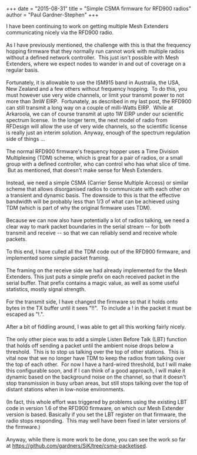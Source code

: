 +++
date = "2015-08-31"
title = "Simple CSMA firmware for RFD900 radios"
author = "Paul Gardner-Stephen"
+++

<div class="post-body entry-content" id="post-body-6163365751387882887" itemprop="description articleBody">
I have been continuing to work on getting multiple Mesh Extenders communicating nicely via the RFD900 radio.  <br/>
<br/>
As I have previously mentioned, the challenge with this is that the frequency hopping firmware that they normally run cannot work with multiple radios without a defined network controller.  This just isn't possible with Mesh Extenders, where we expect nodes to wander in and out of coverage on a regular basis.<br/>
<br/>
Fortunately, it is allowable to use the ISM915 band in Australia, the USA, New Zealand and a few others without frequency hopping.  To do this, you must however use very wide channels, or limit your transmit power to not more than 3mW EIRP.  Fortunately, as described in my last post, the RFD900 can still transmit a long way on a couple of milli-Watts EIRP.  While at Arkaroola, we can of course transmit at upto 1W EIRP under our scientific spectrum license.  In the longer term, the next model of radio from RFDesign will allow the use of very wide channels, so the scientific license is really just an interim solution. Anyway, enough of the spectrum regulation side of things ...<br/>
<br/>
The normal RFD900 firmware's frequency hopper uses a Time Division Multiplexing (TDM) scheme, which is great for a pair of radios, or a small group with a defined controller, who can control who has what slice of time.  But as mentioned, that doesn't make sense for Mesh Extenders.<br/>
<br/>
Instead, we need a simple CSMA (Carrier Sense Multiple Access) or similar scheme that allows disorganised radios to communicate with each other on a transient and dynamic basis. The downside to this is that the effective bandwidth will be probably less than 1/3 of what can be achieved using TDM (which is part of why the original firmware uses TDM).<br/>
<br/>
Because we can now also have potentially a lot of radios talking, we need a clear way to mark packet boundaries in the serial stream -- for both transmit and receive -- so that we can reliably send and receive whole packets.<br/>
<br/>
To this end, I have culled all the TDM code out of the RFD900 firmware, and implemented some simple packet framing. <br/>
<br/>
The framing on the receive side we had already implemented for the Mesh Extenders. This just puts a simple prefix on each received packet in the serial buffer. That prefix contains a magic value, as well as some useful statistics, mostly signal strength.<br/>
<br/>
For the transmit side, I have changed the firmware so that it holds onto bytes in the TX buffer until it sees "!!".  To include a ! in the packet it must be escaped as "!.".<br/>
<br/>
After a bit of fiddling around, I was able to get all this working fairly nicely.<br/>
<br/>
The only other piece was to add a simple Listen Before Talk (LBT) function that holds off sending a packet until the ambient noise drops below a threshold.  This is to stop us talking over the top of other stations.  This is vital now that we no longer have TDM to keep the radios from talking over the top of each other.  For now I have a hard-wired threshold, but I will make this configurable soon, and if I can think of a good approach, I will make it dynamic based on the background noise on the channel, so that it doesn't stop transmission in busy urban areas, but still stops talking over the top of distant stations when in low-noise environments.<br/>
<br/>
(In fact, this whole effort was triggered by problems using the existing LBT code in version 1.6 of the RFD900 firmware, on which our Mesh Extender version is based. Basically if you set the LBT register on that firmware, the radio stops responding.  This may well have been fixed in later versions of the firmware.)<br/>
<br/>
Anyway, while there is more work to be done, you can see the work so far at <a href="https://github.com/gardners/SiK/tree/csma-packetised">https://github.com/gardners/SiK/tree/csma-packetised</a>.
<div></div>
</div>